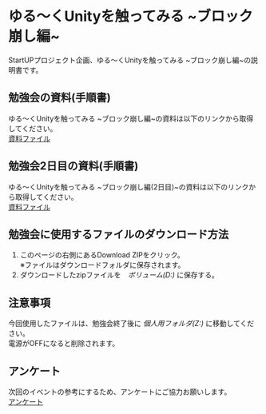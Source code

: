 # ゆる〜くUnityを触ってみる ~ブロック崩し編~
StartUPプロジェクト企画、ゆる〜くUnityを触ってみる ~ブロック崩し編~の説明書です。

## 勉強会の資料(手順書)
ゆる〜くUnityを触ってみる ~ブロック崩し編~の資料は以下のリンクから取得してください。  
[資料ファイル](https://docs.google.com/document/d/1941-3Kq4NMhr8GlmHRPTgrG-1MfbGoajT1tLWvCLJUw/edit?usp=sharing)

## 勉強会2日目の資料(手順書)
ゆる〜くUnityを触ってみる ~ブロック崩し編(2日目)~の資料は以下のリンクから取得してください。  
[資料ファイル](https://docs.google.com/document/d/1B_hdo6d4d4csJgQiEsCEIK2cEPROVq99Udzu7jckHNw/edit?usp=sharing)


## 勉強会に使用するファイルのダウンロード方法
1. このページの右側にあるDownload ZIPをクリック。  
※ファイルはダウンロードフォルダに保存されます。
2. ダウンロードしたzipファイルを　*ボリューム(D:)* に保存する。


## 注意事項
今回使用したファイルは、勉強会終了後に *個人用フォルダ(Z:)* に移動してください。  
電源がOFFになると削除されます。

## アンケート
次回のイベントの参考にするため、アンケートにご協力お願いします。  
[アンケート](http://goo.gl/forms/8kI2tDeoG4)

